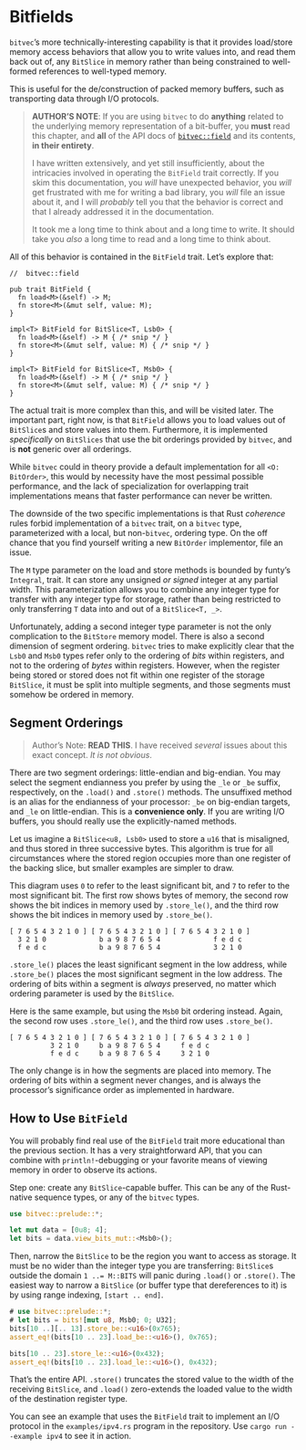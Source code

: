 # Bitfields

`bitvec`’s more technically-interesting capability is that it provides
load/store memory access behaviors that allow you to write values into, and read
them back out of, any `BitSlice` in memory rather than being constrained to
well-formed references to well-typed memory.

This is useful for the de/construction of packed memory buffers, such as
transporting data through I/O protocols.

> **AUTHOR’S NOTE**: If you are using `bitvec` to do **anything** related to the
> underlying memory representation of a bit-buffer, you **must** read this
> chapter, and **all** of the API docs of [`bitvec::field`] and its contents,
> **in their entirety**.
>
> I have written extensively, and yet still insufficiently, about the
> intricacies involved in operating the `BitField` trait correctly. If you skim
> this documentation, you *will* have unexpected behavior, you *will* get
> frustrated with me for writing a bad library, you *will* file an issue about
> it, and I will *probably* tell you that the behavior is correct and that I
> already addressed it in the documentation.
>
> It took me a long time to think about and a long time to write. It should take
> you *also* a long time to read and a long time to think about.

All of this behavior is contained in the `BitField` trait. Let’s explore that:

```rust,no_run
//  bitvec::field

pub trait BitField {
  fn load<M>(&self) -> M;
  fn store<M>(&mut self, value: M);
}

impl<T> BitField for BitSlice<T, Lsb0> {
  fn load<M>(&self) -> M { /* snip */ }
  fn store<M>(&mut self, value: M) { /* snip */ }
}

impl<T> BitField for BitSlice<T, Msb0> {
  fn load<M>(&self) -> M { /* snip */ }
  fn store<M>(&mut self, value: M) { /* snip */ }
}
```

The actual trait is more complex than this, and will be visited later. The
important part, right now, is that `BitField` allows you to load values out of
`BitSlice`s and store values into them. Furthermore, it is implemented
*specifically* on `BitSlices` that use the bit orderings provided by `bitvec`,
and is **not** generic over all orderings.

While `bitvec` could in theory provide a default implementation for all
`<O: BitOrder>`, this would by necessity have the most pessimal possible
performance, and the lack of specialization for overlapping trait
implementations means that faster performance can never be written.

The downside of the two specific implementations is that Rust *coherence* rules
forbid implementation of a `bitvec` trait, on a `bitvec` type, parameterized
with a local, but non-`bitvec`, ordering type. On the off chance that you find
yourself writing a new `BitOrder` implementor, file an issue.

The `M` type parameter on the load and store methods is bounded by funty’s
`Integral`, trait. It can store any unsigned *or signed* integer at any partial
width. This parameterization allows you to combine any integer type for transfer
with any integer type for storage, rather than being restricted to only
transferring `T` data into and out of a `BitSlice<T, _>`.

Unfortunately, adding a second integer type parameter is not the only
complication to the `BitStore` memory model. There is also a second dimension of
segment ordering. `bitvec` tries to make explicitly clear that the `Lsb0` and
`Msb0` types refer only to the ordering of *bits* within registers, and not to
the ordering of *bytes* within registers. However, when the register being
stored or stored does not fit within one register of the storage `BitSlice`, it
must be split into multiple segments, and those segments must somehow be ordered
in memory.

## Segment Orderings

> Author’s Note: **READ THIS**. I have received *several* issues about this
> exact concept. *It is not obvious*.

There are two segment orderings: little-endian and big-endian. You may select
the segment endianness you prefer by using the `_le` or `_be` suffix,
respectively, on the `.load()` and `.store()` methods. The unsuffixed method is
an alias for the endianness of your processor: `_be` on big-endian targets, and
`_le` on little-endian. This is a **convenience only**. If you are writing I/O
buffers, you should really use the explicitly-named methods.

Let us imagine a `BitSlice<u8, Lsb0>` used to store a `u16` that is misaligned,
and thus stored in three successive bytes. This algorithm is true for all
circumstances where the stored region occupies more than one register of the
backing slice, but smaller examples are simpler to draw.

This diagram uses `0` to refer to the least significant bit, and `7` to refer to
the most significant bit. The first row shows bytes of memory, the second row
shows the bit indices in memory used by `.store_le()`, and the third row shows
the bit indices in memory used by `.store_be()`.

```text
[ 7 6 5 4 3 2 1 0 ] [ 7 6 5 4 3 2 1 0 ] [ 7 6 5 4 3 2 1 0 ]
  3 2 1 0             b a 9 8 7 6 5 4             f e d c
  f e d c             b a 9 8 7 6 5 4             3 2 1 0
```

`.store_le()` places the least significant segment in the low address, while
`.store_be()` places the most significant segment in the low address. The
ordering of bits within a segment is *always* preserved, no matter which
ordering parameter is used by the `BitSlice`.

Here is the same example, but using the `Msb0` bit ordering instead. Again, the
second row uses `.store_le()`, and the third row uses `.store_be()`.

```text
[ 7 6 5 4 3 2 1 0 ] [ 7 6 5 4 3 2 1 0 ] [ 7 6 5 4 3 2 1 0 ]
          3 2 1 0     b a 9 8 7 6 5 4     f e d c
          f e d c     b a 9 8 7 6 5 4     3 2 1 0
```

The only change is in how the segments are placed into memory. The ordering of
bits within a segment never changes, and is always the processor’s significance
order as implemented in hardware.

## How to Use `BitField`

You will probably find real use of the `BitField` trait more educational than
the previous section. It has a very straightforward API, that you can combine
with `println!`-debugging or your favorite means of viewing memory in order to
observe its actions.

Step one: create any `BitSlice`-capable buffer. This can be any of the
Rust-native sequence types, or any of the `bitvec` types.

```rust
use bitvec::prelude::*;

let mut data = [0u8; 4];
let bits = data.view_bits_mut::<Msb0>();
```

Then, narrow the `BitSlice` to be the region you want to access as storage. It
must be no wider than the integer type you are transferring: `BitSlice`s outside
the domain `1 ..= M::BITS` will panic during `.load()` or `.store()`. The
easiest way to narrow a `BitSlice` (or buffer type that dereferences to it) is
by using range indexing, `[start .. end]`.

```rust
# use bitvec::prelude::*;
# let bits = bits![mut u8, Msb0; 0; U32];
bits[10 ..][.. 13].store_be::<u16>(0x765);
assert_eq!(bits[10 .. 23].load_be::<u16>(), 0x765);

bits[10 .. 23].store_le::<u16>(0x432);
assert_eq!(bits[10 .. 23].load_le::<u16>(), 0x432);
```

That’s the entire API. `.store()` truncates the stored value to the width of the
receiving `BitSlice`, and `.load()` zero-extends the loaded value to the width
of the destination register type.

You can see an example that uses the `BitField` trait to implement an I/O
protocol in the `examples/ipv4.rs` program in the repository. Use
`cargo run --example ipv4` to see it in action.

[`bitvec::field`]: https://docs.rs/bitvec/latest/bitvec/field
